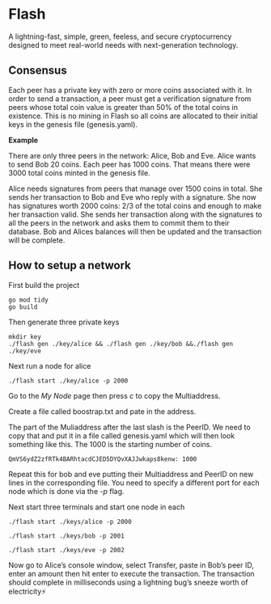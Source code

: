 # Flash
A lightning-fast, simple, green, feeless, and secure cryptocurrency designed to meet real-world needs with next-generation technology.

## Consensus 
Each peer has a private key with zero or more coins associated with it. In order to send a transaction, a peer must get a verification signature from peers whose total coin value is greater than 50% of the total coins in existence. This is no mining in Flash so all coins are allocated to their initial keys in the genesis file (genesis.yaml).

**Example**

There are only three peers in the network: Alice, Bob and Eve. Alice wants to send Bob 20 coins. Each peer has 1000 coins. That means there were 3000 total coins minted in the genesis file. 

Alice needs signatures from peers that manage over 1500 coins in total. She sends her transaction to Bob and Eve who reply with a signature. She now has signatures worth 2000 coins: 2/3 of the total coins and enough to make her transaction valid. She sends her transaction along with the signatures to all the peers in the network and asks them to commit them to their database. Bob and Alices balances will then be updated and the transaction will be complete. 

## How to setup a network
First build the project
```
go mod tidy
go build
```

Then generate three private keys

```
mkdir key
./flash gen ./key/alice && ./flash gen ./key/bob &&./flash gen ./key/eve
```

Next run a node for alice

```
./flash start ./key/alice -p 2000
```

Go to the *My Node* page then press *c* to copy the Multiaddress.

Create a file called boostrap.txt and pate in the address.

The part of the Muliaddress after the last slash is the PeerID. We need to copy that and put it in a file called genesis.yaml which will then look something like this. The 1000 is the starting number of coins.
```
QmVS6ydZ2zfRTk4BARhtacdCJED5DYQvXAJJwkaps8kenw: 1000
```
Repeat this for bob and eve putting their Multiaddress and PeerID on new lines in the corresponding file. You need to specify a different port for each node which is done via the *-p* flag.

Next start three terminals and start one node in each
```
./flash start ./keys/alice -p 2000
```
```
./flash start ./keys/bob -p 2001
```
```
./flash start ./keys/eve -p 2002
```
Now go to Alice’s console window, select Transfer, paste in Bob’s peer ID, enter an amount then hit enter to execute the transaction. The transaction should complete in milliseconds using a lightning bug’s sneeze worth of electricity⚡

